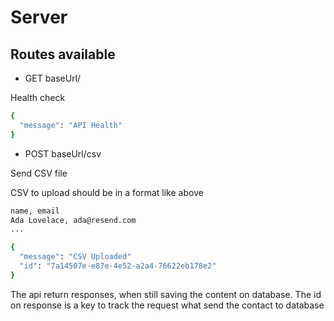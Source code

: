 # Server

## Routes available

- GET baseUrl/

Health check

```bash
{
  "message": "API Health"
}

```

- POST baseUrl/csv

Send CSV file

CSV to upload should be in a format like above

```bash
name, email
Ada Lovelace, ada@resend.com
...
```

```bash
{
  "message": "CSV Uploaded"
  "id": "7a14507e-e87e-4e52-a2a4-76622eb178e2"
}
```

The api return responses, when still saving the content on database.
The id on response is a key to track the request what send the contact to database
